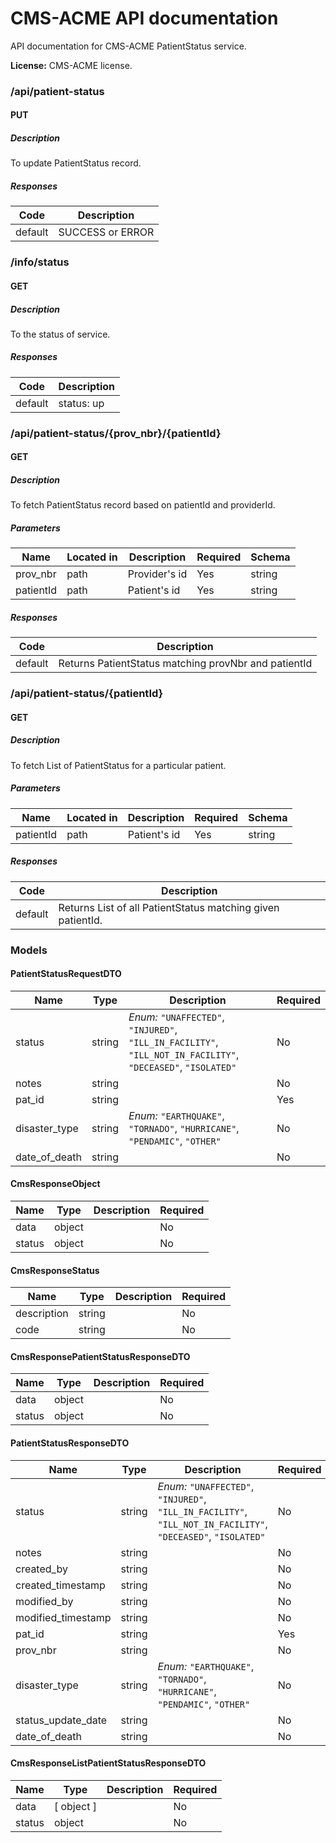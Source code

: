 # CMS-ACME API documentation
API documentation for CMS-ACME PatientStatus service.

**License:** CMS-ACME license.

### /api/patient-status

#### PUT
##### Description

To update PatientStatus record.

##### Responses

| Code | Description |
| ---- | ----------- |
| default | SUCCESS or ERROR |

### /info/status

#### GET
##### Description

To the status of service.

##### Responses

| Code | Description |
| ---- | ----------- |
| default | status: up |

### /api/patient-status/{prov_nbr}/{patientId}

#### GET
##### Description

To fetch PatientStatus record based on patientId and providerId.

##### Parameters

| Name | Located in | Description | Required | Schema |
| ---- | ---------- | ----------- | -------- | ---- |
| prov_nbr | path | Provider's id | Yes | string |
| patientId | path | Patient's id | Yes | string |

##### Responses

| Code | Description |
| ---- | ----------- |
| default | Returns PatientStatus matching provNbr and patientId |

### /api/patient-status/{patientId}

#### GET
##### Description

To fetch List of PatientStatus for a particular patient.

##### Parameters

| Name | Located in | Description | Required | Schema |
| ---- | ---------- | ----------- | -------- | ---- |
| patientId | path | Patient's id | Yes | string |

##### Responses

| Code | Description |
| ---- | ----------- |
| default | Returns List of all PatientStatus matching given patientId. |

### Models

#### PatientStatusRequestDTO

| Name | Type | Description | Required |
| ---- | ---- | ----------- | -------- |
| status | string | _Enum:_ `"UNAFFECTED"`, `"INJURED"`, `"ILL_IN_FACILITY"`, `"ILL_NOT_IN_FACILITY"`, `"DECEASED"`, `"ISOLATED"` | No |
| notes | string |  | No |
| pat_id | string |  | Yes |
| disaster_type | string | _Enum:_ `"EARTHQUAKE"`, `"TORNADO"`, `"HURRICANE"`, `"PENDAMIC"`, `"OTHER"` | No |
| date_of_death | string |  | No |

#### CmsResponseObject

| Name | Type | Description | Required |
| ---- | ---- | ----------- | -------- |
| data | object |  | No |
| status | object |  | No |

#### CmsResponseStatus

| Name | Type | Description | Required |
| ---- | ---- | ----------- | -------- |
| description | string |  | No |
| code | string |  | No |

#### CmsResponsePatientStatusResponseDTO

| Name | Type | Description | Required |
| ---- | ---- | ----------- | -------- |
| data | object |  | No |
| status | object |  | No |

#### PatientStatusResponseDTO

| Name | Type | Description | Required |
| ---- | ---- | ----------- | -------- |
| status | string | _Enum:_ `"UNAFFECTED"`, `"INJURED"`, `"ILL_IN_FACILITY"`, `"ILL_NOT_IN_FACILITY"`, `"DECEASED"`, `"ISOLATED"` | No |
| notes | string |  | No |
| created_by | string |  | No |
| created_timestamp | string |  | No |
| modified_by | string |  | No |
| modified_timestamp | string |  | No |
| pat_id | string |  | Yes |
| prov_nbr | string |  | No |
| disaster_type | string | _Enum:_ `"EARTHQUAKE"`, `"TORNADO"`, `"HURRICANE"`, `"PENDAMIC"`, `"OTHER"` | No |
| status_update_date | string |  | No |
| date_of_death | string |  | No |

#### CmsResponseListPatientStatusResponseDTO

| Name | Type | Description | Required |
| ---- | ---- | ----------- | -------- |
| data | [ object ] |  | No |
| status | object |  | No |
